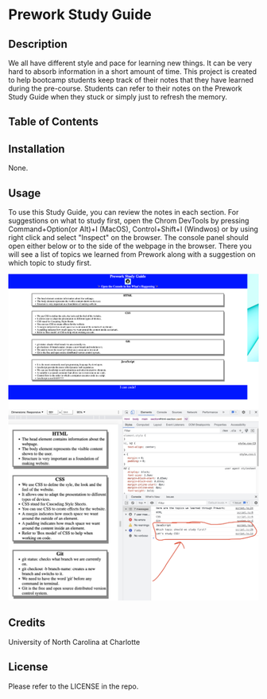 # Prework Study Guide

## Description

We all have different style and pace for learning new things. It can be very hard to absorb information in a short amount of time. This project is created to help bootcamp students keep track of their notes that they have learned during the pre-course. Students can refer to their notes on the Prework Study Guide when they stuck or simply just to refresh the memory. 


## Table of Contents 


## Installation

None.

## Usage
To use this Study Guide, you can review the notes in each section. For suggestions on what to study first, open the Chrom DevTools by pressing Command+Option(or Alt)+I (MacOS), Control+Shift+I (Windwos) or by using right click and select "Inspect" on the browser. The console panel should open either below or to the side of the webpage in the browser. There you will see a list of topics we learned from Prework along with a suggestion on which topic to study first.


![image of prework webpage](images/preworkWebpage.png)
![image of prework console](images/preworkConsole.jpg)

## Credits

University of North Carolina at Charlotte 

## License

Please refer to the LICENSE in the repo.



